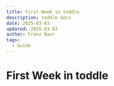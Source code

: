 ```yaml
---
title: First Week in toddle
description: toddle docs
date: 2025-03-03
updated: 2025-03-03
author: Franz Baur
tags: 
  - Guide
---
```


# First Week in toddle